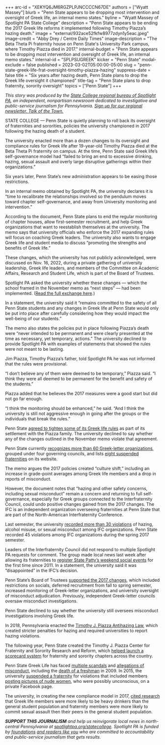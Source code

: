 +++
arc-id = "XEKYQ6JM6RGZPLPJNCCCCN67DE"
authors = ["Wyatt Massey"]
blurb = "Penn State appears to be dropping most intervention and oversight of Greek life, an internal memo states."
byline = "Wyatt Massey of Spotlight PA State College"
description = "Penn State appears to be ending the 2017 Greek life reforms it implemented following Timothy Piazza’s hazing death."
image = "external/932ace52fkfw8977zdyn1y5eac.jpeg"
image-credit = "Abby Drey / Centre Daily Times"
image-description = "The Beta Theta Pi fraternity house on Penn State's University Park campus, where Timothy Piazza died in 2017."
internal-budget = "Penn State appears to be dropping most intervention and oversight of Greek life, an internal memo states."
internal-id = "SPLPSUGREEK"
kicker = "Penn State"
modal-exclude = false
published = 2023-03-02T05:00:00-05:00
slug = "penn-state-greek-life-frat-oversight-timothy-piazza-hazing"
suppress-date = false
title = "Six years after hazing death, Penn State plans to drop the Greek life oversight it championed"
title-tag = "Penn State plans to drop fraternity, sorority oversight"
topics = ["Penn State"]
+++

<i>This story was produced by the </i><a href="https://www.spotlightpa.org/statecollege"><i>State College regional bureau of Spotlight PA</i></a><i>, an independent, nonpartisan newsroom dedicated to investigative and public-service journalism for Pennsylvania. </i><a href="https://www.spotlightpa.org/newsletters/talkofthetown"><i>Sign up for our regional newsletter, Talk of the Town.</i></a>

STATE COLLEGE — Penn State is quietly planning to roll back its oversight of fraternities and sororities, policies the university championed in 2017 following the hazing death of a student.

The university enacted more than a dozen changes to its oversight and compliance rules for Greek life after 19-year-old Timothy Piazza died at the Beta Theta Pi fraternity on campus. At the time, Penn State said Greek life’s self-governance model had “failed to bring an end to excessive drinking, hazing, sexual assault and overly large disruptive gatherings within their organizations.”

Six years later, Penn State’s new administration appears to be easing those restrictions.

In an internal memo obtained by Spotlight PA, the university declares it is “time to recalibrate the relationships involved so the pendulum moves toward chapter self-governance, and away from University monitoring and intervention.”

<script src="https://www.spotlightpa.org/embed.js" async></script><div data-spl-embed-version="1" data-spl-src="https://www.spotlightpa.org/embeds/newsletter/?cta=Sign%20up%20for%20our%20new%20regional%20newsletter%2C%20%3Cb%3ETalk%20of%20the%20Town%3C%2Fb%3E%2C%20and%20get%20all%20the%20news%20and%20notes%20from%20State%20College%20and%20north-central%20PA.&button=Sign%20Up%20Now&preselect=state_college&eyebrow=DON'T%20MISS%20A%20BEAT"></div>

According to the document, Penn State plans to end the regular monitoring of chapter houses, allow first-semester recruitment, and help Greek organizations that want to reestablish themselves at the university. The memo says that university officials who enforce the 2017 expanding rules will focus on coaching Greek leaders. The university also wants to engage Greek life and student media to discuss “promoting the strengths and benefits of Greek life.”

These changes, which the university has not publicly acknowledged, were discussed on Nov. 16, 2022, during a private gathering of university leadership, Greek life leaders, and members of the Committee on Academic Affairs, Research and Student Life, which is part of the Board of Trustees.

Spotlight PA asked the university whether these changes — which the school framed in the November memo as “next steps” — had been implemented. (<a href="https://www.documentcloud.org/documents/23693508-strat-comm-exchange-greek-life-feb-2023">Read the full exchange here</a>.)

In a statement, the university said it “remains committed to the safety of all Penn State students and any changes in Greek life at Penn State would only be put into place after carefully considering how they would impact the well-being of our students.”

The memo also states the policies put in place following Piazza’s death were “never intended to be permanent and were clearly presented at the time as necessary, yet temporary, actions.” The university declined to provide Spotlight PA with examples of statements that showed the rules were not meant to be lasting.

Jim Piazza, Timothy Piazza’s father, told Spotlight PA he was not informed that the rules were provisional.

“I don’t believe any of them were deemed to be temporary,” Piazza said. “I think they were all deemed to be permanent for the benefit and safety of the students.”

Piazza added that he believes the 2017 measures were a good start but did not go far enough.

“I think the monitoring should be enhanced,” he said. “And I think the university is still not aggressive enough in going after the groups or the individuals that break the rules.”

Penn State <a href="https://www.dept.psu.edu/ur/newsdocuments/2019_Fully-executed-Reforms-Agreement.pdf">agreed to tighten some of its Greek life rules</a> as part of its settlement with the Piazza family. The university declined to say whether any of the changes outlined in the November memo violate that agreement.

Penn State currently <a href="https://studentaffairs.psu.edu/department-directory/office-fraternity-sorority-life/about-community/chapters-councils">recognizes more than 60 Greek-letter organizations</a>, grouped under four governing councils, and lists <a href="https://studentaffairs.psu.edu/department-directory/office-fraternity-sorority-life/about-community/suspended-chapters">eight suspended fraternities</a> on its website.

The memo argues the 2017 policies created “culture shift,” including an increase in grade-point averages among Greek life members and a drop in reports of misconduct.

However, the document notes that “hazing and other safety concerns, including sexual misconduct” remain a concern and returning to full self-governance, especially for Greek groups connected to the Interfraternity Council, could undo positive changes gained from the 2017 changes. The IFC is an independent organization overseeing fraternities at Penn State that are part of the North-American Interfraternity Conference.

<script src="https://www.spotlightpa.org/embed.js" async></script><div data-spl-embed-version="1" data-spl-src="https://www.spotlightpa.org/embeds/donate/"></div>

Last semester, the university <a href="https://studentaffairs.psu.edu/department-directory/office-fraternity-sorority-life/about-community/community-scorecard">recorded more than 30 violations</a> of hazing, alcohol misuse, or sexual misconduct among IFC organizations. Penn State recorded 45 violations among IFC organizations during the spring 2017 semester.

Leaders of the Interfraternity Council did not respond to multiple Spotlight PA requests for comment. The group made local news last week after allowing its fraternities to <a href="https://www.centredaily.com/news/local/community/state-college/article272564078.html">register State Patty’s weekend social events</a> for the first time since 2011. In a statement, the university said it was “disappointed” in the IFC’s decision.

Penn State’s Board of Trustees <a href="https://bpb-us-e1.wpmucdn.com/sites.psu.edu/dist/7/64540/files/2020/01/june22017minutesbot.pdf">supported the 2017 changes</a>, which included restrictions on socials, deferred recruitment from fall to spring semester, increased monitoring of Greek-letter organizations, and university oversight of misconduct adjudication. Previously, independent Greek-letter councils oversaw misconduct investigations.

Penn State declined to say whether the university still oversees misconduct investigations involving Greek life.

In 2018, Pennsylvania enacted the <a href="https://www.legis.state.pa.us/cfdocs/legis/LI/consCheck.cfm?txtType=HTM&ttl=18&div=0&chpt=28">Timothy J. Piazza Antihazing Law</a>, which created stricter penalties for hazing and required universities to report hazing violations.

<script src="https://www.spotlightpa.org/embed.js" async></script><div data-spl-embed-version="1" data-spl-src="https://www.spotlightpa.org/embeds/tips/?tip_text=Do%20you%20have%20a%20tip%20about%20Penn%20State%3F%20We%20want%20to%20hear%20from%20you."></div>

The following year, Penn State created the Timothy J. Piazza Center for Fraternity and Sorority Research and Reform, which <a href="https://www.psu.edu/news/campus-life/story/national-fraternity-sorority-scorecard-launches-first-phase-safety-efforts/">helped launch a scorecard system</a> for fraternity and sorority chapters across the country.

Penn State Greek Life has faced <a href="https://www.collegian.psu.edu/news/crime_courts/article_f746ca20-b3fa-11e5-a328-3fff69349c8a.html">multiple scandals</a> and <a href="https://www.pennlive.com/midstate/2012/05/hazing_on_campus_a_national_ep.html?_sp=ca1e5460-3931-4198-b903-a478eb380933.1677178964023">allegations of misconduct</a>, including the <a href="https://www.centredaily.com/news/special-reports/article42800994.html">death of a freshman</a> in 2009. In 2015, the university <a href="https://www.washingtonpost.com/news/morning-mix/wp/2015/05/27/penn-state-suspends-kappa-delta-rho-fraternity-for-3-years-following-findings-of-hazing-and-sexual-harassment/">suspended a fraternity</a> for violations that included members <a href="https://www.collegian.psu.edu/features/examining-greek-life-at-penn-state-after-the-kappa-delta-rho-case/article_44631cb2-ec10-11e5-ad6e-33594fb7bb41.html">posting pictures of nude women</a>, who were possibly unconscious, on a private Facebook page.

The university, in creating the new compliance model in 2017, <a href="https://www.psu.edu/news/administration/story/beta-theta-pi-permanently-banned-new-restrictions-put-greek-letter-groups/">cited research</a> that Greek life members were more likely to be heavy drinkers than the general student population and fraternity members were more likely to commit sexual assault then their peers in the general student population.

<i><b>SUPPORT THIS JOURNALISM</b></i><i> and help us reinvigorate local news in north-central Pennsylvania at </i><a href="https://checkout.fundjournalism.org/memberform?org_id=spotlightpa&campaign=7015G0000013pUYQAY&utm_source=www.spotlightpa.org&utm_medium=statecollege:section&utm_campaign=statecollege:main"><i>spotlightpa.org/statecollege</i></a><i>. Spotlight PA is funded by </i><a href="https://www.spotlightpa.org/support"><i>foundations</i></a><i> </i><a href="https://www.spotlightpa.org/support"><i>and readers like you</i></a><i> who are committed to accountability and public-service journalism that gets results.</i>
